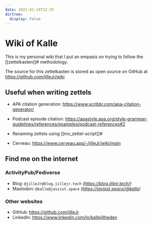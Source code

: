 ```yaml
---
date: 2021-01-14T12:35
dirtree:
  display: False
---
```


# Wiki of Kalle

This is my personal wiki that I put an empasis on trying to follow the
[[zettelkasten]]# methodology.

The source for this zettelkasten is stored as open source on GitHub at
<https://github.com/jilleJr/wiki>

## Useful when writing zettels

- APA citation generation: <https://www.scribbr.com/apa-citation-generator/>

- Podcast episode citation: <https://apastyle.apa.org/style-grammar-guidelines/references/examples/podcast-references#2>

- Renaming zettels using [[mv_zettel-script]]#

- Cerveau: <https://www.cerveau.app/-/jilleJr/wiki/main>

## Find me on the internet

### ActivityPub/Fediverse

- Blog: `@jilleJr@blog.jillejr.tech` _(<a rel="me" href="https://blog.jillejr.tech/">https\://blog.jillejr.tech/</a>)_
- Mastodon: `@kalle@javisst.space` _(<a ref="me" href="https://javisst.space/@kalle">https\://javisst.space/@kalle</a>)_

### Other websites

- GitHub: <a ref="me" href="https://github.com/jilleJr">https\://github.com/jilleJr</a>
- LinkedIn: <a ref="me" href="https://www.linkedin.com/in/kallejillheden">https\://www\.linkedin.com/in/kallejillheden</a>

